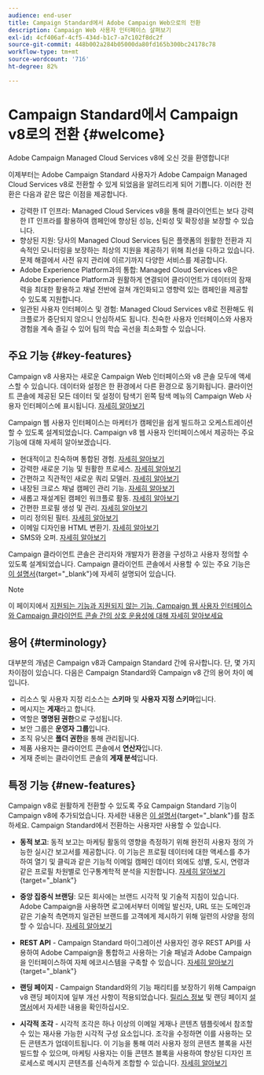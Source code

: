 ```yaml
---
audience: end-user
title: Campaign Standard에서 Adobe Campaign Web으로의 전환
description: Campaign Web 사용자 인터페이스 살펴보기
exl-id: 4cf406af-4cf5-434d-b1c7-a7c102f8dc2f
source-git-commit: 448b002a284b05000da80fd165b300bc24178c78
workflow-type: tm+mt
source-wordcount: '716'
ht-degree: 82%

---
```


# Campaign Standard에서 Campaign v8로의 전환 {#welcome}

<!--
We are thrilled to annonce that you, as a Campaign Standard user, can now benefit from the new version of Adobe Campaign Web User Interface. The migration is seemless and will allow you to use all the intuitive features designed to simplify the creation of personalized cross-channel campaigns. Campaign Web User Interface also brings a connected canvas with Adobe Experience Platform for a unified experience.
-->

Adobe Campaign Managed Cloud Services v8에 오신 것을 환영합니다!

이제부터는 Adobe Campaign Standard 사용자가 Adobe Campaign Managed Cloud Services v8로 전환할 수 있게 되었음을 알려드리게 되어 기쁩니다. 이러한 전환은 다음과 같은 많은 이점을 제공합니다.

* 강력한 IT 인프라: Managed Cloud Services v8을 통해 클라이언트는 보다 강력한 IT 인프라를 활용하여 캠페인에 향상된 성능, 신뢰성 및 확장성을 보장할 수 있습니다.
* 향상된 지원: 당사의 Managed Cloud Services 팀은 플랫폼의 원활한 전환과 지속적인 모니터링을 보장하는 최상의 지원을 제공하기 위해 최선을 다하고 있습니다. 문제 해결에서 사전 유지 관리에 이르기까지 다양한 서비스를 제공합니다.
* Adobe Experience Platform과의 통합: Managed Cloud Services v8은 Adobe Experience Platform과 원활하게 연결되어 클라이언트가 데이터의 잠재력을 최대한 활용하고 채널 전반에 걸쳐 개인화되고 영향력 있는 캠페인을 제공할 수 있도록 지원합니다.
* 일관된 사용자 인터페이스 및 경험: Managed Cloud Services v8로 전환해도 워크플로가 중단되지 않으니 안심하셔도 됩니다. 친숙한 사용자 인터페이스와 사용자 경험을 계속 즐길 수 있어 팀의 학습 곡선을 최소화할 수 있습니다.

## 주요 기능 {#key-features}

Campaign v8 사용자는 새로운 Campaign Web 인터페이스와 v8 콘솔 모두에 액세스할 수 있습니다. 데이터와 설정은 한 환경에서 다른 환경으로 동기화됩니다. 클라이언트 콘솔에 제공된 모든 데이터 및 설정이 탐색기 왼쪽 탐색 메뉴의 Campaign Web 사용자 인터페이스에 표시됩니다. [자세히 알아보기](../get-started/user-interface.md#user-interface-explorer)

Campaign 웹 사용자 인터페이스는 마케터가 캠페인을 쉽게 빌드하고 오케스트레이션할 수 있도록 설계되었습니다. Campaign v8 웹 사용자 인터페이스에서 제공하는 주요 기능에 대해 자세히 알아보겠습니다.

* 현대적이고 친숙하며 통합된 경험. [자세히 알아보기](../get-started/connect-to-campaign.md)
* 강력한 새로운 기능 및 원활한 프로세스. [자세히 알아보기](../get-started/user-interface.md)
* 간편하고 직관적인 새로운 쿼리 모델러. [자세히 알아보기](../query/query-modeler-overview.md)
* 내장된 크로스 채널 캠페인 관리 기능. [자세히 알아보기](../msg/gs-messages.md)
* 새롭고 재설계된 캠페인 워크플로 활동. [자세히 알아보기](../workflows/gs-workflows.md)
* 간편한 프로필 생성 및 관리. [자세히 알아보기](../audience/about-recipients.md)
* 미리 정의된 필터. [자세히 알아보기](../get-started/predefined-filters.md)
* 이메일 디자인용 HTML 변환기. [자세히 알아보기](../email/existing-content.md)
* SMS와 오퍼. [자세히 알아보기](../msg/offers.md)

Campaign 클라이언트 콘솔은 관리자와 개발자가 환경을 구성하고 사용자 정의할 수 있도록 설계되었습니다. Campaign 클라이언트 콘솔에서 사용할 수 있는 주요 기능은 [이 설명서](https://experienceleague.adobe.com/en/docs/campaign/campaign-v8/new/whats-new){target="_blank"}에 자세히 설명되어 있습니다.

>[!NOTE]
>
>이 페이지에서 [지원되는 기능과 지원되지 않는 기능, Campaign 웹 사용자 인터페이스와 Campaign 클라이언트 콘솔 간의 상호 운용성에 대해 자세히 알아보세요](../get-started/capability-matrix.md)
>

## 용어 {#terminology}

대부분의 개념은 Campaign v8과 Campaign Standard 간에 유사합니다. 단, 몇 가지 차이점이 있습니다. 다음은 Campaign Standard와 Campaign v8 간의 용어 차이 예입니다.

<!--
* Profiles are **Recipients** in the console. [Learn more](../audience/gs-audiences-recipients.md).
* Test profiles are **Seed addresses**. [Learn more](../preview-test/test-deliveries.md).
* The delivery preparation is the **Delivery analysis**. [Learn more](../monitor/prepare-send.md).
* Audiences are **Lists**. [Learn more](../audience/gs-audiences-recipients.md).
-->

* 리소스 및 사용자 지정 리소스는 **스키마** 및 **사용자 지정 스키마**&#x200B;입니다.
* 메시지는 **게재**&#x200B;라고 합니다.
* 역할은 **명명된 권한**&#x200B;으로 구성됩니다.
* 보안 그룹은 **운영자 그룹**&#x200B;입니다.
* 조직 유닛은 **폴더 권한**&#x200B;을 통해 관리됩니다.
* 제품 사용자는 클라이언트 콘솔에서 **연산자**&#x200B;입니다.
* 게재 준비는 클라이언트 콘솔의 **게재 분석**&#x200B;입니다.

## 특정 기능 {#new-features}

Campaign v8로 원활하게 전환할 수 있도록 주요 Campaign Standard 기능이 Campaign v8에 추가되었습니다. 자세한 내용은 [이 설명서](https://experienceleague.adobe.com/docs/experience-cloud/campaign/campaign-standard-migration-home.html){target="_blank"}를 참조하세요. Campaign Standard에서 전환하는 사용자만 사용할 수 있습니다.

* **동적 보고**: 동적 보고는 마케팅 활동의 영향을 측정하기 위해 완전히 사용자 정의 가능한 실시간 보고서를 제공합니다. 이 기능은 프로필 데이터에 대한 액세스를 추가하여 열기 및 클릭과 같은 기능적 이메일 캠페인 데이터 외에도 성별, 도시, 연령과 같은 프로필 차원별로 인구통계학적 분석을 지원합니다. [자세히 알아보기](https://experienceleague.adobe.com/docs/experience-cloud/campaign/reporting/get-started-reporting.html){target="_blank"}

* **중앙 집중식 브랜딩**: 모든 회사에는 브랜드 시각적 및 기술적 지침이 있습니다. Adobe Campaign을 사용하면 로고에서부터 이메일 발신자, URL 또는 도메인과 같은 기술적 측면까지 일관된 브랜드를 고객에게 제시하기 위해 일련의 사양을 정의할 수 있습니다. [자세히 알아보기](https://experienceleague.adobe.com/docs/experience-cloud/campaign/branding/branding-gs.html)

* **REST API** - Campaign Standard 마이그레이션 사용자인 경우 REST API를 사용하여 Adobe Campaign을 통합하고 사용하는 기술 패널과 Adobe Campaign을 인터페이스하여 자체 에코시스템을 구축할 수 있습니다. [자세히 알아보기](https://experienceleague.adobe.com/docs/experience-cloud/campaign/apis/get-started-apis.html){target="_blank"}

* **랜딩 페이지** - Campaign Standard와의 기능 패리티를 보장하기 위해 Campaign v8 랜딩 페이지에 일부 개선 사항이 적용되었습니다. [릴리스 정보](../rn/release-notes.md#new-24-4) 및 랜딩 페이지 [설명서](../landing-pages/get-started-lp.md)에서 자세한 내용을 확인하십시오.

* **시각적 조각** - 시각적 조각은 하나 이상의 이메일 게재나 콘텐츠 템플릿에서 참조할 수 있는 재사용 가능한 시각적 구성 요소입니다. 조각을 수정하면 이를 사용하는 모든 콘텐츠가 업데이트됩니다. 이 기능을 통해 여러 사용자 정의 콘텐츠 블록을 사전 빌드할 수 있으며, 마케팅 사용자는 이들 콘텐츠 블록을 사용하여 향상된 디자인 프로세스로 메시지 콘텐츠를 신속하게 조합할 수 있습니다. [자세히 알아보기](../content/use-visual-fragments.md)

<!--
* Delivery Alerting: In addition to viewing notifications directly in Campaign, Adobe Campaign also provides an email alerting system to trigger email alerts to users or external stakeholders of important system activities. Create, manage, and receive customizable alerts and dashboards to keep track of delivery successes or failures. Adobe Campaign Delivery Alerting boosts efficiency by keeping all involved Adobe Campaign users in a company automatically informed about the delivery execution status, via email and dashboard. 

* Landing Pages: Landing pages are web forms that can be used to capture information on your audiences, offer subscriptions to a service, display data and grow your database. Landing pages can also be used for acquiring or updating existing profiles, and to set up a double opt-in mechanism, allowing you to to protect the platform from wrong or invalid email addresses, or spambots. [Learn more](../landing-pages/get-started-lp.md)
-->
